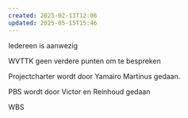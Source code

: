 ```yaml
---
created: 2025-02-13T12:06
updated: 2025-05-15T15:46
---
```

Iedereen is aanwezig

WVTTK geen verdere punten om te bespreken

Projectcharter wordt door Yamairo Martinus gedaan.

PBS wordt door Victor en Reinhoud gedaan

WBS
